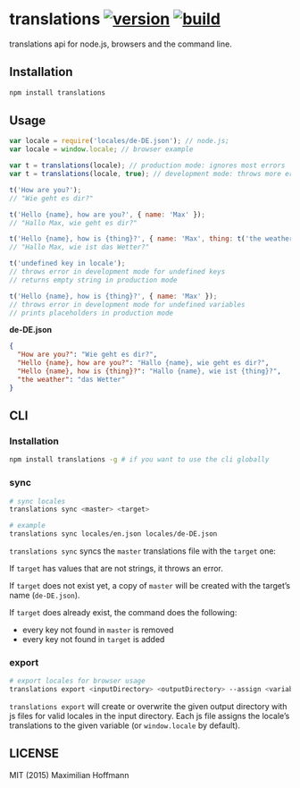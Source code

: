 # translations [![version][1]][2] [![build][3]][4]
translations api for node.js, browsers and the command line.

## Installation

```js
npm install translations
```

## Usage

```js
var locale = require('locales/de-DE.json'); // node.js;
var locale = window.locale; // browser example

var t = translations(locale); // production mode: ignores most errors
var t = translations(locale, true); // development mode: throws more errors

t('How are you?');
// "Wie geht es dir?"

t('Hello {name}, how are you?', { name: 'Max' });
// "Hallo Max, wie geht es dir?"

t('Hello {name}, how is {thing}?', { name: 'Max', thing: t('the weather') });
// "Hallo Max, wie ist das Wetter?"

t('undefined key in locale');
// throws error in development mode for undefined keys
// returns empty string in production mode

t('Hello {name}, how is {thing}?', { name: 'Max' });
// throws error in development mode for undefined variables
// prints placeholders in production mode
```

__de-DE.json__

```json
{
  "How are you?": "Wie geht es dir?",
  "Hello {name}, how are you?": "Hallo {name}, wie geht es dir?",
  "Hello {name}, how is {thing}?": "Hallo {name}, wie ist {thing}?",
  "the weather": "das Wetter"
}
```

## CLI

### Installation

```bash
npm install translations -g # if you want to use the cli globally
```

### sync

```bash
# sync locales
translations sync <master> <target>

# example
translations sync locales/en.json locales/de-DE.json
```

`translations sync` syncs the `master` translations file with the `target` one:

If `target` has values that are not strings, it throws an error.

If `target` does not exist yet, a copy of `master` will be created with the target’s name (`de-DE.json`).

If `target` does already exist, the command does the following:
- every key not found in `master` is removed
- every key not found in `target` is added

### export

```bash
# export locales for browser usage
translations export <inputDirectory> <outputDirectory> --assign <variable>
```

`translations export` will create or overwrite the given output directory with js files for valid locales in the input directory. Each js
file assigns the locale’s translations to the given variable (or `window.locale` by default).

## LICENSE

MIT (2015) Maximilian Hoffmann

[1]: http://img.shields.io/npm/v/translations.svg?style=flat
[2]: https://www.npmjs.org/package/translations
[3]: http://img.shields.io/travis/maxhoffmann/translations.svg?style=flat
[4]: https://travis-ci.org/maxhoffmann/translations
